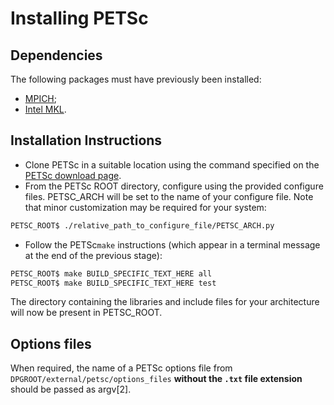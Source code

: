 # Installing PETSc

## Dependencies

The following packages must have previously been installed:
- [MPICH](https://www.mpich.org/);
- [Intel MKL](https://software.intel.com/en-us/mkl).

## Installation Instructions

- Clone PETSc in a suitable location using the command specified on the
  [PETSc download page][PETSc_download].
- From the PETSc ROOT directory, configure using the provided configure files. PETSC_ARCH will be
  set to the name of your configure file. Note that minor customization may be required for your
  system:

```sh
PETSC_ROOT$ ./relative_path_to_configure_file/PETSC_ARCH.py
```

- Follow the PETSc`make` instructions (which appear in a terminal message at the end of the previous
  stage):

```sh
PETSC_ROOT$ make BUILD_SPECIFIC_TEXT_HERE all
PETSC_ROOT$ make BUILD_SPECIFIC_TEXT_HERE test
```

The directory containing the libraries and include files for your architecture will now be present
in PETSC_ROOT.

## Options files

When required, the name of a PETSc options file from ```DPGROOT/external/petsc/options_files```
**without the `.txt` file extension** should be passed as argv[2].

[PETSc_download]: https://www.mcs.anl.gov/petsc/download/index.html
